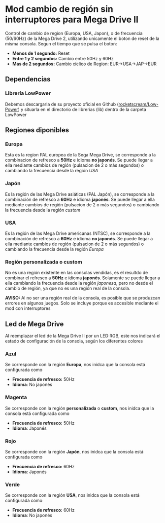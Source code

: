 # Mod cambio de región sin interruptores para Mega Drive II
Control de cambio de region (Europa, USA, Japon), o de frecuencia (50/60Hz) de la Mega Drive 2, utilizando unicamente el boton de reset de la misma consola. Segun el tiempo que se pulsa el boton:
  - **Menos de 1 segundo:** Reset
  - **Entre 1 y 2 segundos:** Cambio entre 50Hz y 60Hz
  - **Mas de 2 segundos:** Cambio ciclico de Region: EUR->USA->JAP->EUR

## Dependencias

### Librería LowPower
Debemos descargarla de su proyecto oficial en Github ([rocketscream/Low-Power](https://github.com/rocketscream/Low-Power)) y situarla en el directorio de librerías (lib) dentro de la carpeta LowPower

## Regiones diponibles

### Europa
Esta es la region PAL europea de la Sega Mega Drive, se corresponde a la combinacion de refresco a **50Hz** e idioma **no japonés**. Se puede llegar a ella mediante cambios de región (pulsacion de 2 o más segundos) o cambiando la frecuencia desde la región _USA_

### Japón
Es la región de las Mega Drive asiáticas (PAL Japón), se corresponde a la combinación de refresco a **60Hz** e idioma **japonés**. Se puede llegar a ella mediante cambios de región (pulsacion de 2 o más segundos) o cambiando la frecuencia desde la región _custom_

### USA
Es la región de las Mega Drive americanas (NTSC), se corresponde a la combinación de refresco a **60Hz** e idioma **no japonés**. Se puede llegar a ella mediante cambios de región (pulsacion de 2 o más segundos) o cambiando la frecuencia desde la región _Europa_

### Región personalizada o custom
No es una región existente en las consolas vendidas, es el resultdo de combinar el refresco a **50Hz** e idioma **japonés**. Solamente se puede llegar a ella cambiando la frecuencia desde la región _japonesa_, pero no desde el cambio de región, ya que no es una región real de la consola. 

**AVISO:** Al no ser una región real de la consola, es posible que se produzcan errores en algunos juegos. Solo se incluye porque es accesible mediante el mod con interruptores

## Led de Mega Drive
Al reemplazar el led de la Mega Drive II por un LED RGB, este nos indicará el estado de configuración de la consola, según los diferentes colores

### Azul
Se corresponde con la región **Europa**, nos inidca que la consola está configurada como
  - **Frecuencia de refresco:** 50Hz
  - **Idioma**: No japonés

### Magenta
Se corresponde con la región **personalizada** o **custom**, nos inidca que la consola está configurada como
  - **Frecuencia de refresco:** 50Hz
  - **Idioma**: Japonés

### Rojo
Se corresponde con la región **Japón**, nos inidca que la consola está configurada como
  - **Frecuencia de refresco:** 60Hz
  - **Idioma**: Japonés

### Verde
Se corresponde con la región **USA**, nos inidca que la consola está configurada como
  - **Frecuencia de refresco:** 60Hz
  - **Idioma**: No japonés